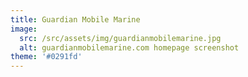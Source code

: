 ```yaml
---
title: Guardian Mobile Marine
image:
  src: /src/assets/img/guardianmobilemarine.jpg
  alt: guardianmobilemarine.com homepage screenshot
theme: '#0291fd'
---
```

